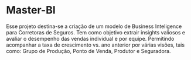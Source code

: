 # Master-BI
Esse projeto destina-se a criação de um modelo de Business Inteligence para Corretoras de Seguros. Tem como objetivo extrair insights valiosos e avaliar o desempenho das vendas individual e por equipe. Permitindo acompanhar a taxa de crescimento vs. ano anterior por várias visões, tais como: Grupo de Produção, Ponto de Venda, Produtor e Seguradora.
